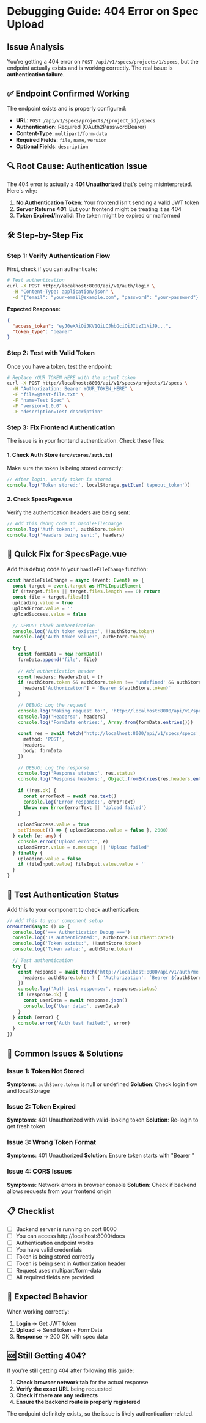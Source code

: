 # Debugging Guide: 404 Error on Spec Upload

## Issue Analysis

You're getting a 404 error on `POST /api/v1/specs/projects/1/specs`, but the endpoint actually exists and is working correctly. The real issue is **authentication failure**.

## ✅ **Endpoint Confirmed Working**

The endpoint exists and is properly configured:
- **URL**: `POST /api/v1/specs/projects/{project_id}/specs`
- **Authentication**: Required (OAuth2PasswordBearer)
- **Content-Type**: `multipart/form-data`
- **Required Fields**: `file`, `name`, `version`
- **Optional Fields**: `description`

## 🔍 **Root Cause: Authentication Issue**

The 404 error is actually a **401 Unauthorized** that's being misinterpreted. Here's why:

1. **No Authentication Token**: Your frontend isn't sending a valid JWT token
2. **Server Returns 401**: But your frontend might be treating it as 404
3. **Token Expired/Invalid**: The token might be expired or malformed

## 🛠️ **Step-by-Step Fix**

### Step 1: Verify Authentication Flow

First, check if you can authenticate:

```bash
# Test authentication
curl -X POST http://localhost:8000/api/v1/auth/login \
  -H "Content-Type: application/json" \
  -d '{"email": "your-email@example.com", "password": "your-password"}'
```

**Expected Response:**
```json
{
  "access_token": "eyJ0eXAiOiJKV1QiLCJhbGciOiJIUzI1NiJ9...",
  "token_type": "bearer"
}
```

### Step 2: Test with Valid Token

Once you have a token, test the endpoint:

```bash
# Replace YOUR_TOKEN_HERE with the actual token
curl -X POST http://localhost:8000/api/v1/specs/projects/1/specs \
  -H "Authorization: Bearer YOUR_TOKEN_HERE" \
  -F "file=@test-file.txt" \
  -F "name=Test Spec" \
  -F "version=1.0.0" \
  -F "description=Test description"
```

### Step 3: Fix Frontend Authentication

The issue is in your frontend authentication. Check these files:

#### 1. Check Auth Store (`src/stores/auth.ts`)
Make sure the token is being stored correctly:

```typescript
// After login, verify token is stored
console.log('Token stored:', localStorage.getItem('tapeout_token'))
```

#### 2. Check SpecsPage.vue
Verify the authentication headers are being sent:

```typescript
// Add this debug code to handleFileChange
console.log('Auth token:', authStore.token)
console.log('Headers being sent:', headers)
```

## 🔧 **Quick Fix for SpecsPage.vue**

Add this debug code to your `handleFileChange` function:

```typescript
const handleFileChange = async (event: Event) => {
  const target = event.target as HTMLInputElement
  if (!target.files || target.files.length === 0) return
  const file = target.files[0]
  uploading.value = true
  uploadError.value = ''
  uploadSuccess.value = false
  
  // DEBUG: Check authentication
  console.log('Auth token exists:', !!authStore.token)
  console.log('Auth token value:', authStore.token)
  
  try {
    const formData = new FormData()
    formData.append('file', file)
    
    // Add authentication header
    const headers: HeadersInit = {}
    if (authStore.token && authStore.token !== 'undefined' && authStore.token !== 'null') {
      headers['Authorization'] = `Bearer ${authStore.token}`
    }
    
    // DEBUG: Log the request
    console.log('Making request to:', 'http://localhost:8000/api/v1/specs/specs')
    console.log('Headers:', headers)
    console.log('FormData entries:', Array.from(formData.entries()))
    
    const res = await fetch('http://localhost:8000/api/v1/specs/specs', {
      method: 'POST',
      headers,
      body: formData
    })
    
    // DEBUG: Log the response
    console.log('Response status:', res.status)
    console.log('Response headers:', Object.fromEntries(res.headers.entries()))
    
    if (!res.ok) {
      const errorText = await res.text()
      console.log('Error response:', errorText)
      throw new Error(errorText || 'Upload failed')
    }
    
    uploadSuccess.value = true
    setTimeout(() => { uploadSuccess.value = false }, 2000)
  } catch (e: any) {
    console.error('Upload error:', e)
    uploadError.value = e.message || 'Upload failed'
  } finally {
    uploading.value = false
    if (fileInput.value) fileInput.value.value = ''
  }
}
```

## 🧪 **Test Authentication Status**

Add this to your component to check authentication:

```typescript
// Add this to your component setup
onMounted(async () => {
  console.log('=== Authentication Debug ===')
  console.log('Is authenticated:', authStore.isAuthenticated)
  console.log('Token exists:', !!authStore.token)
  console.log('Token value:', authStore.token)
  
  // Test authentication
  try {
    const response = await fetch('http://localhost:8000/api/v1/auth/me', {
      headers: authStore.token ? { 'Authorization': `Bearer ${authStore.token}` } : undefined
    })
    console.log('Auth test response:', response.status)
    if (response.ok) {
      const userData = await response.json()
      console.log('User data:', userData)
    }
  } catch (error) {
    console.error('Auth test failed:', error)
  }
})
```

## 🚨 **Common Issues & Solutions**

### Issue 1: Token Not Stored
**Symptoms**: `authStore.token` is null or undefined
**Solution**: Check login flow and localStorage

### Issue 2: Token Expired
**Symptoms**: 401 Unauthorized with valid-looking token
**Solution**: Re-login to get fresh token

### Issue 3: Wrong Token Format
**Symptoms**: 401 Unauthorized
**Solution**: Ensure token starts with "Bearer "

### Issue 4: CORS Issues
**Symptoms**: Network errors in browser console
**Solution**: Check if backend allows requests from your frontend origin

## 📋 **Checklist**

- [ ] Backend server is running on port 8000
- [ ] You can access http://localhost:8000/docs
- [ ] Authentication endpoint works
- [ ] You have valid credentials
- [ ] Token is being stored correctly
- [ ] Token is being sent in Authorization header
- [ ] Request uses multipart/form-data
- [ ] All required fields are provided

## 🎯 **Expected Behavior**

When working correctly:
1. **Login** → Get JWT token
2. **Upload** → Send token + FormData
3. **Response** → 200 OK with spec data

## 🆘 **Still Getting 404?**

If you're still getting 404 after following this guide:

1. **Check browser network tab** for the actual response
2. **Verify the exact URL** being requested
3. **Check if there are any redirects**
4. **Ensure the backend route is properly registered**

The endpoint definitely exists, so the issue is likely authentication-related. 